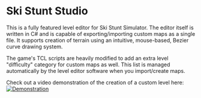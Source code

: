 Ski Stunt Studio
======

This is a fully featured level editor for Ski Stunt Simulator.  The editor itself is written in C# and is
capable of exporting/importing custom maps as a single file.  It supports creation of terrain using an 
intuitive, mouse-based, Bezier curve drawing system.

The game's TCL scripts are heavily modified to add an extra level "difficulty" category for custom maps as
well.  This list is managed automatically by the level editor software when you import/create maps.

Check out a video demonstration of the creation of a custom level here:  
[![Demonstration](http://img.youtube.com/vi/3ddQ6a_RnXo/0.jpg)](http://www.youtube.com/watch?v=3ddQ6a_RnXo)